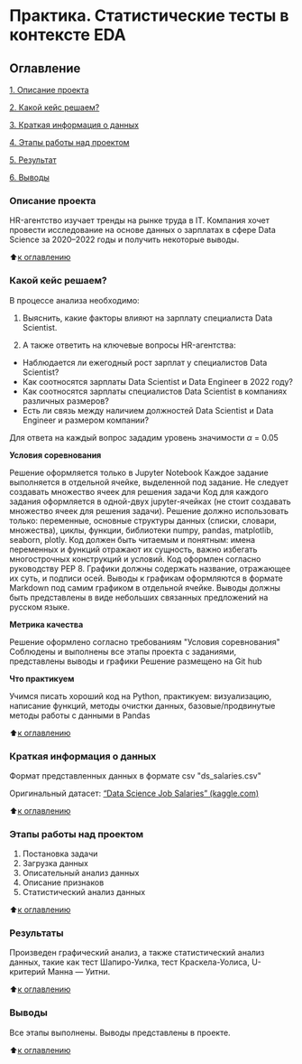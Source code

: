 # Практика. Статистические тесты в контексте EDA

## Оглавление
[1. Описание проекта](https://github.com/Nasim2506/my_works/edit/master/Practice_eda/README.md#Описание-проекта)

[2. Какой кейс решаем?](https://github.com/Nasim2506/my_works/edit/master/Practice_eda/README.md#Какой-кейс-решаем)  

[3. Краткая информация о данных](https://github.com/Nasim2506/my_works/edit/master/Practice_eda/README.md#Краткая-информация-о-данных)  

[4. Этапы работы над проектом](https://github.com/Nasim2506/my_works/edit/master/Practice_eda/README.md#Этапы-работы-над-проектом)  

[5. Результат](https://github.com/Nasim2506/my_works/edit/master/Practice_eda/README.md#Результат)    

[6. Выводы](https://github.com/Nasim2506/my_works/edit/master/Practice_eda/README.md#Выводы) 

### Описание проекта  

HR-агентство изучает тренды на рынке труда в IT. Компания хочет провести исследование на основе данных о зарплатах в сфере Data Science за 2020–2022 годы и получить некоторые выводы.

:arrow_up:[к оглавлению](https://github.com/Nasim2506/my_works/edit/master/Project_1/Readme.md#Оглавление)

### Какой кейс решаем?    

В процессе анализа необходимо:

1. Выяснить, какие факторы влияют на зарплату специалиста Data Scientist.

2. А также ответить на ключевые вопросы HR-агентства:
- Наблюдается ли ежегодный рост зарплат у специалистов Data Scientist?
- Как соотносятся зарплаты Data Scientist и Data Engineer в 2022 году?
- Как соотносятся зарплаты специалистов Data Scientist в компаниях различных размеров?
- Есть ли связь между наличием должностей Data Scientist и Data Engineer и размером компании?

Для ответа на каждый вопрос зададим уровень значимости $\alpha$ = 0.05

**Условия соревнования**

Решение оформляется только в Jupyter Notebook
Каждое задание выполняется в отдельной ячейке, выделенной под задание. Не следует создавать множество ячеек для решения задачи
Код для каждого задания оформляется в одной-двух jupyter-ячейках (не стоит создавать множество ячеек для решения задачи).
Решение должно использовать только: переменные, основные структуры данных (списки, словари, множества), циклы, функции, библиотеки numpy, pandas, matplotlib, seaborn, plotly.
Код должен быть читаемым и понятным: имена переменных и функций отражают их сущность, важно избегать многострочных конструкций и условий. Код оформлен согласно руководству PEP 8.
Графики должны содержать название, отражающее их суть, и подписи осей.
Выводы к графикам оформляются в формате Markdown под самим графиком в отдельной ячейке. Выводы должны быть представлены в виде небольших связанных предложений на русском языке.

**Метрика качества**

Решение оформлено согласно требованиям "Условия соревнования"
Соблюдены и выполнены все этапы проекта с заданиями, представлены выводы и графики
Решение размещено на Git hub

**Что практикуем**

Учимся писать хороший код на Python, практикуем: визуализацию, написание функций, методы очистки данных, базовые/продвинутые методы работы с данными в Pandas

:arrow_up:[к оглавлению](https://github.com/Nasim2506/my_works/edit/master/Project_1/Readme.md#Оглавление)

### Краткая информация о данных

Формат представленных данных в формате csv "ds_salaries.csv"


Оригинальный датасет: [“Data Science Job Salaries” (kaggle.com)](https://www.kaggle.com/datasets/ruchi798/data-science-job-salaries)


:arrow_up:[к оглавлению](https://github.com/Nasim2506/my_works/edit/master/Project_1/Readme.md#Оглавление)

### Этапы работы над проектом

1. Постановка задачи
2. Загрузка данных
3. Описательный анализ данных
4. Описание признаков
5. Статистический анализ данных

:arrow_up:[к оглавлению](https://github.com/Nasim2506/my_works/edit/master/Project_1/Readme.md#Оглавление)

### Результаты

Произведен графический анализ, а также статистический анализ данных, такие как тест Шапиро-Уилка, тест Краскела-Уолиса, U-критерий Манна — Уитни.

:arrow_up:[к оглавлению](https://github.com/Nasim2506/my_works/edit/master/Project_1/Readme.md#Оглавление)

### Выводы

Все этапы выполнены. Выводы представлены в проекте.


:arrow_up:[к оглавлению](https://github.com/Nasim2506/my_works/edit/master/Project_1/Readme.md#Оглавление)
